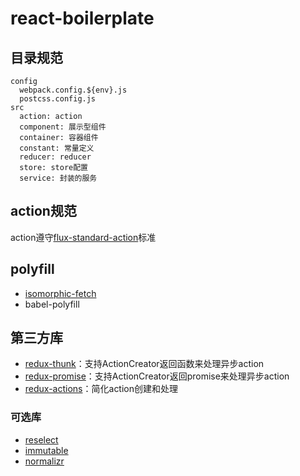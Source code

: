 # react-boilerplate

## 目录规范

```
config
  webpack.config.${env}.js
  postcss.config.js
src
  action: action
  component: 展示型组件
  container: 容器组件
  constant: 常量定义
  reducer: reducer
  store: store配置
  service: 封装的服务
```

## action规范

action遵守[flux-standard-action](https://github.com/acdlite/flux-standard-action)标准

## polyfill

* [isomorphic-fetch](https://github.com/matthew-andrews/isomorphic-fetch)
* babel-polyfill

## 第三方库

* [redux-thunk](https://github.com/gaearon/redux-thunk)：支持ActionCreator返回函数来处理异步action
* [redux-promise](https://github.com/acdlite/redux-promise)：支持ActionCreator返回promise来处理异步action
* [redux-actions](https://github.com/acdlite/redux-actions)：简化action创建和处理

### 可选库

* [reselect](https://github.com/reactjs/reselect)
* [immutable](https://facebook.github.io/immutable-js/)
* [normalizr](https://github.com/paularmstrong/normalizr)
